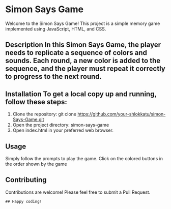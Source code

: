 # Simon Says Game 
Welcome to the Simon Says Game! This project is a simple memory game implemented using JavaScript, HTML, and CSS. 

## Description In this Simon Says Game, the player needs to replicate a sequence of colors and sounds. Each round, a new color is added to the sequence, and the player must repeat it correctly to progress to the next round.

## Installation To get a local copy up and running, follow these steps: 
1. Clone the repository:
     git clone https://github.com/your-shlokkatu/simon-Says-Game.git
2. Open the project directory:
     simon-says-game
3. Open index.html in your preferred web browser.

## Usage
Simply follow the prompts to play the game. Click on the colored buttons in the order shown by the game

## Contributing
Contributions are welcome! Please feel free to submit a Pull Request.


    ## Happy coding!
